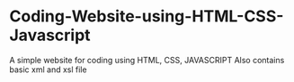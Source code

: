 # Coding-Website-using-HTML-CSS-Javascript
A simple website for coding using HTML, CSS, JAVASCRIPT
Also contains basic xml and xsl file
